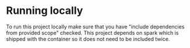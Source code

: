 # Running locally

To run this project locally make sure that you have "include dependencies from provided scope" checked. This project depends on spark which is shipped with the container so it does not need to be included twice.